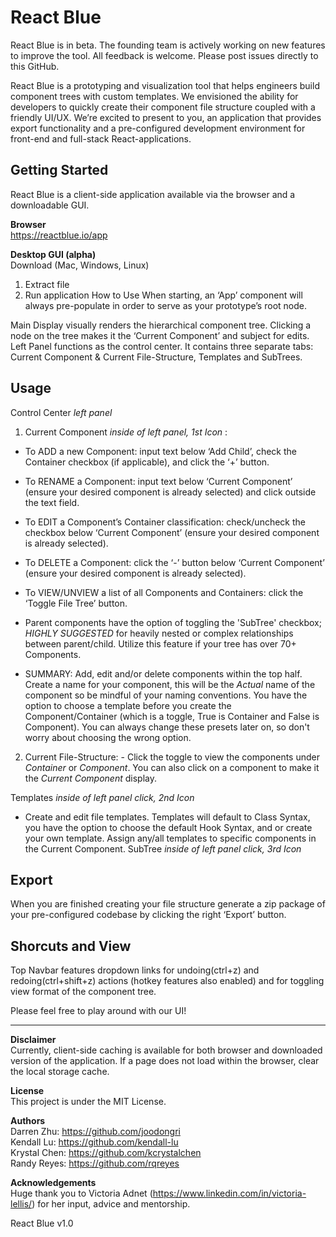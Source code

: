 # React Blue

React Blue is in beta. The founding team is actively working on new features to improve the tool. All feedback is welcome. Please post issues directly to this GitHub.

React Blue is a prototyping and visualization tool that helps engineers build component trees with custom templates. We envisioned the ability for developers to quickly create their component file structure coupled with a friendly UI/UX.
We’re excited to present to you, an application that provides export functionality and a pre-configured development environment for front-end and full-stack React-applications.

## Getting Started

React Blue is a client-side application available via the browser and a downloadable GUI.

**Browser**<br />
https://reactblue.io/app

**Desktop GUI (alpha)**<br />
Download (Mac, Windows, Linux)

1. Extract file
2. Run application
   How to Use
   When starting, an ‘App’ component will always pre-populate in order to serve as your prototype’s root node.

Main Display visually renders the hierarchical component tree. Clicking a node on the tree makes it the ‘Current Component’ and subject for edits.
Left Panel functions as the control center. It contains three separate tabs: Current Component & Current File-Structure, Templates and SubTrees.

## Usage

Control Center _left panel_

1. Current Component _inside of left panel, 1st Icon_ :

- To ADD a new Component: input text below ‘Add Child’, check the Container checkbox (if applicable), and click the ‘+’ button.

- To RENAME a Component: input text below ‘Current Component’ (ensure your desired component is already selected) and click outside the text field.

- To EDIT a Component’s Container classification: check/uncheck the checkbox below ‘Current Component’ (ensure your desired component is already selected).

- To DELETE a Component: click the ‘-’ button below ‘Current Component’ (ensure your desired component is already selected).

- To VIEW/UNVIEW a list of all Components and Containers: click the ‘Toggle File Tree’ button.

- Parent components have the option of toggling the 'SubTree' checkbox; _HIGHLY SUGGESTED_ for heavily nested or complex relationships between parent/child. Utilize this feature if your tree has over 70+ Components.

- SUMMARY: Add, edit and/or delete components within the top half. Create a name for your component, this will be the _Actual_ name of the component so be mindful of your naming conventions. You have the option to choose a template before you create the Component/Container (which is a toggle, True is Container and False is Component). You can always change these presets later on, so don't worry about choosing the wrong option.

2. Current File-Structure: - Click the toggle to view the components under _Container_ or _Component_. You can also click on a component to make it the _Current Component_ display.

Templates _inside of left panel click, 2nd Icon_

- Create and edit file templates. Templates will default to Class Syntax, you have the option to choose the default Hook Syntax, and or create your own template. Assign any/all templates to specific components in the Current Component.
  SubTree _inside of left panel click, 3rd Icon_

## Export

When you are finished creating your file structure generate a zip package of your pre-configured codebase by clicking the right ‘Export’ button.

## Shorcuts and View

Top Navbar features dropdown links for undoing(ctrl+z) and redoing(ctrl+shift+z) actions (hotkey features also enabled) and for toggling view format of the component tree.

Please feel free to play around with our UI!

---

**Disclaimer**<br />
Currently, client-side caching is available for both browser and downloaded version of the application. If a page does not load within the browser, clear the local storage cache.

**License**<br />
This project is under the MIT License.

**Authors**<br />
Darren Zhu: https://github.com/joodongri<br />
Kendall Lu: https://github.com/kendall-lu<br />
Krystal Chen: https://github.com/kcrystalchen<br />
Randy Reyes: https://github.com/rqreyes

**Acknowledgements**<br />
Huge thank you to Victoria Adnet (https://www.linkedin.com/in/victoria-lellis/) for her input, advice and mentorship.

React Blue v1.0
